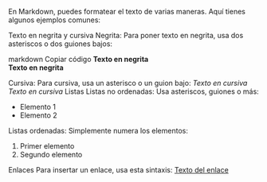 En Markdown, puedes formatear el texto de varias maneras. Aquí tienes algunos ejemplos comunes:

Texto en negrita y cursiva
Negrita: Para poner texto en negrita, usa dos asteriscos o dos guiones bajos:

markdown
Copiar código
**Texto en negrita**  
__Texto en negrita__

Cursiva: Para cursiva, usa un asterisco o un guion bajo:
*Texto en cursiva*  
_Texto en cursiva_
Listas
Listas no ordenadas: Usa asteriscos, guiones o más:
- Elemento 1
- Elemento 2


Listas ordenadas: Simplemente numera los elementos:
1. Primer elemento
2. Segundo elemento

Enlaces
Para insertar un enlace, usa esta sintaxis:
[Texto del enlace](URL-del-enlace)

